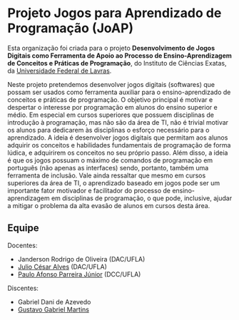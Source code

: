 # Projeto Jogos para Aprendizado de Programação (JoAP)

Esta organização foi criada para o projeto **Desenvolvimento de Jogos Digitais como Ferramenta de Apoio ao Processo de Ensino-Aprendizagem de Conceitos e Práticas de Programação**, do Instituto de Ciências Exatas, da [Universidade Federal de Lavras](https://ufla.br).

Neste projeto pretendemos desenvolver jogos digitais (softwares) que possam ser usados como ferramenta auxiliar para o ensino-aprendizado de conceitos e práticas de programação.
O objetivo principal é motivar e despertar o interesse por programação em alunos do ensino superior e médio.
Em especial em cursos superiores que possuem disciplinas de introdução à programação, mas não são da área de TI, não é trivial motivar os alunos para dedicarem às disciplinas o esforço necessário para o aprendizado.
A ideia é desenvolver jogos digitais que permitam aos alunos adquirir os conceitos e habilidades fundamentais de programação de forma lúdica, e adquirirem os conceitos no seu próprio passo.
Além disso, a ideia é que os jogos possuam o máximo de comandos de programação em português (não apenas as interfaces) sendo, portanto, também uma ferramenta de inclusão.
Vale ainda ressaltar que mesmo em cursos superiores da área de TI, o aprendizado baseado em jogos pode ser um importante fator motivador e facilitador do processo de ensino-aprendizagem em disciplinas de programação, o que pode, inclusive, ajudar a mitigar o problema da alta evasão de alunos em cursos desta área.

## Equipe

Docentes:

- Janderson Rodrigo de Oliveira (DAC/UFLA)
- [Julio César Alves](https://github.com/caburu) (DAC/UFLA)
- [Paulo Afonso Parreira Júnior](https://github.com/pauloafpjunior) (DCC/UFLA)

Discentes:
- Gabriel Dani de Azevedo
- [Gustavo Gabriel Martins](https://github.com/gu12ga)


